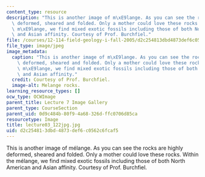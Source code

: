 ```yaml
---
content_type: resource
description: "This is another image of m\xE9lange. As you can see the rocks are highly\
  \ deformed, sheared and folded. Only a mother could love these rocks. Within the\
  \ m\xE9lange, we find mixed exotic fossils including those of both North American\
  \ and Asian affinity. Courtesy of Prof. Burchfiel."
file: /courses/12-114-field-geology-i-fall-2005/d2c254813dbd4873def6c0562c6fcaf5_lecture03_122jpg.jpg
file_type: image/jpeg
image_metadata:
  caption: "This is another image of m\xE9lange. As you can see the rocks are highly\
    \ deformed, sheared and folded. Only a mother could love these rocks. Within the\
    \ m\xE9lange, we find mixed exotic fossils including those of both North American\
    \ and Asian affinity."
  credit: Courtesy of Prof. Burchfiel.
  image-alt: Melange rocks.
learning_resource_types: []
ocw_type: OCWImage
parent_title: Lecture 7 Image Gallery
parent_type: CourseSection
parent_uid: 0d9c484b-80f9-4a68-326d-ffc0706d85ca
resourcetype: Image
title: lecture03_122jpg.jpg
uid: d2c25481-3dbd-4873-def6-c0562c6fcaf5
---
```

This is another image of mélange. As you can see the rocks are highly deformed, sheared and folded. Only a mother could love these rocks. Within the mélange, we find mixed exotic fossils including those of both North American and Asian affinity. Courtesy of Prof. Burchfiel.

